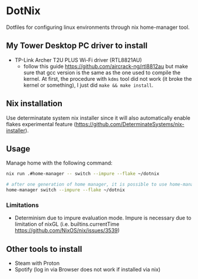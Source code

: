 # DotNix

Dotfiles for configuring linux environments through nix home-manager tool.

## My Tower Desktop PC driver to install

 - TP-Link Archer T2U PLUS Wi-Fi driver (RTL8821AU)
   - follow this guide https://github.com/aircrack-ng/rtl8812au but make sure that gcc version is the same as the one used to compile the kernel. At first, the procedure with `kdms` tool did not work (it broke the kernel or something), I just did `make && make install`.

## Nix installation

Use determinatate system nix installer since it will also automatically enable flakes experimental feature (https://github.com/DeterminateSystems/nix-installer).

## Usage

Manage home with the following command:

```sh
nix run .#home-manager -- switch --impure --flake ~/dotnix

# after one generation of home manager, it is possible to use home-manager directly
home-manager switch --impure --flake ~/dotnix
```

### Limitations

- Determinism due to impure evaluation mode. Impure is necessary due to limitation of nixGL (i.e. builtins.currentTime https://github.com/NixOS/nix/issues/3539)

## Other tools to install

- Steam with Proton
- Spotify (log in via Browser does not work if installed via nix)
